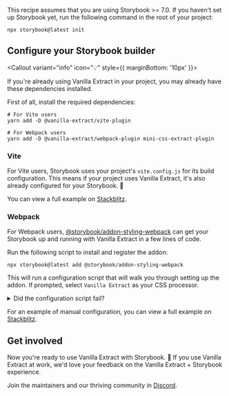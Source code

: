 <Callout variant="neutral" icon="ℹ️" title="Prerequisites">

This recipe assumes that you are using Storybook >= 7.0. If you haven't set up Storybook yet, run the following command in the root of your project:

```shell
npx storybook@latest init
```

</Callout>


## Configure your Storybook builder

<Callout variant="info" icon="💡" style={{ marginBottom: '10px' }}>

If you're already using Vanilla Extract in your project, you may already have these dependencies installed.

</Callout>

First of all, install the required dependencies:

```shell
# For Vite users
yarn add -D @vanilla-extract/vite-plugin

# For Webpack users
yarn add -D @vanilla-extract/webpack-plugin mini-css-extract-plugin
```

### Vite

For Vite users, Storybook uses your project's `vite.config.js` for its build configuration. This means if your project uses Vanilla Extract, it's also already configured for your Storybook. 🎉

You can view a full example on [Stackblitz](https://stackblitz.com/edit/github-cytqag?file=.storybook/main.ts).

### Webpack

For Webpack users, [@storybook/addon-styling-webpack](https://storybook.js.org/addons/@storybook/addon-styling-webpack/) can get your Storybook up and running with Vanilla Extract in a few lines of code.

Run the following script to install and register the addon:

```shell
npx storybook@latest add @storybook/addon-styling-webpack
```

This will run a configuration script that will walk you through setting up the addon. If prompted, select `Vanilla Extract` as your CSS processor.

<details>
  <summary>Did the configuration script fail?</summary>
  <p>Under the hood, this command runs <code>npx @storybook/auto-config styling</code>, which is responsible for reading your project and attempting to configure your Storybook Webpack for your desired tools. If running that command directly does not resolve your issue, please consider filing a bug report on the <a href="https://github.com/storybookjs/auto-config/issues/new?assignees=&labels=bug&projects=&template=bug_report.md&title=%5BBug%5D" target="_blank">@storybook/auto-config</a> repository so that we can further improve it. For manual configuration instructions for Less, you can refer to the <a href="https://github.com/storybookjs/addon-styling-webpack" target="_blank">documentation</a>.</p>
</details>

<Callout variant="info" icon="⚙️" title="Manually configure Webpack">

For an example of manual configuration, you can view a full example on [Stackblitz](https://stackblitz.com/edit/sb-vanilla-extract-webpack?file=.storybook/main.ts).

</Callout>

## Get involved

Now you're ready to use Vanilla Extract with Storybook. 🎉 If you use Vanilla Extract at work, we'd love your feedback on the Vanilla Extract + Storybook experience.

Join the maintainers and our thriving community in [Discord](https://discord.gg/storybook).
